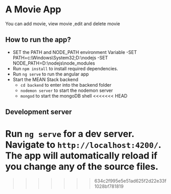 # A Movie App
You can add movie, view movie ,edit and delete movie
## How to run the app?

- SET the PATH and NODE_PATH environment Variable 
    -SET PATH=c:\Windows\System32;D:\nodejs 
    -SET NODE_PATH=D:\nodejs\node_modules
- Run `npm install` to install required dependencies.
- Run `ng serve` to run the angular app
- Start the MEAN Stack backend
  - `cd backend` to enter into the backend folder
  - `nodemon server` to start the nodemon server
  - `mongod` to start the mongoDB shell
<<<<<<< HEAD

## Development server

Run `ng serve` for a dev server. Navigate to `http://localhost:4200/`. The app will automatically reload if you change any of the source files.
=======
>>>>>>> 634c2f995e5e51ad625f2d22e33f1028bf781819
